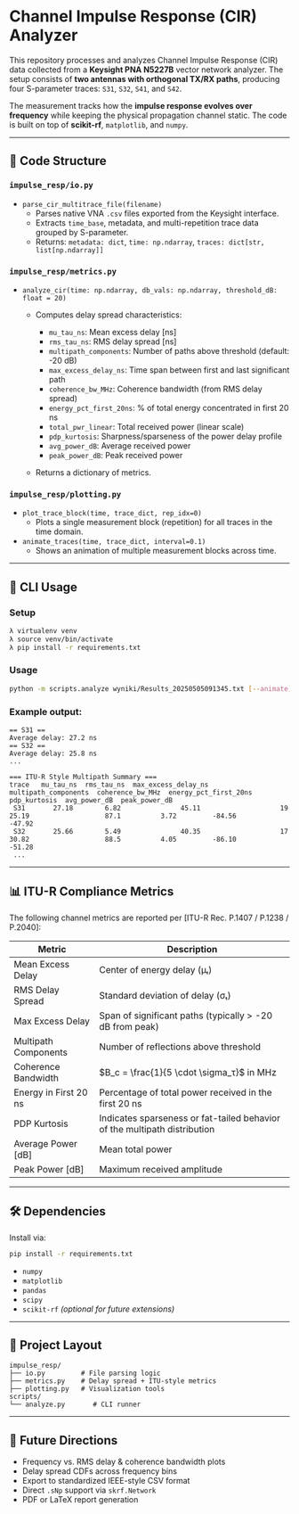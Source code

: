 # Channel Impulse Response (CIR) Analyzer

This repository processes and analyzes Channel Impulse Response (CIR) data collected from a **Keysight PNA N5227B** vector network analyzer. The setup consists of **two antennas with orthogonal TX/RX paths**, producing four S-parameter traces: `S31`, `S32`, `S41`, and `S42`.

The measurement tracks how the **impulse response evolves over frequency** while keeping the physical propagation channel static. The code is built on top of **scikit-rf**, `matplotlib`, and `numpy`.

---

## 🧩 Code Structure

### `impulse_resp/io.py`
- `parse_cir_multitrace_file(filename)`
  - Parses native VNA `.csv` files exported from the Keysight interface.
  - Extracts `time_base`, metadata, and multi-repetition trace data grouped by S-parameter.
  - Returns: `metadata: dict`, `time: np.ndarray`, `traces: dict[str, list[np.ndarray]]`

### `impulse_resp/metrics.py`
- `analyze_cir(time: np.ndarray, db_vals: np.ndarray, threshold_dB: float = 20)`
  - Computes delay spread characteristics:
    - `mu_tau_ns`: Mean excess delay [ns]
    - `rms_tau_ns`: RMS delay spread [ns]
    - `multipath_components`: Number of paths above threshold (default: -20 dB)
    - `max_excess_delay_ns`: Time span between first and last significant path
    - `coherence_bw_MHz`: Coherence bandwidth (from RMS delay spread)
    - `energy_pct_first_20ns`: % of total energy concentrated in first 20 ns
    - `total_pwr_linear`: Total received power (linear scale)
    - `pdp_kurtosis`: Sharpness/sparseness of the power delay profile
    - `avg_power_dB`: Average received power
    - `peak_power_dB`: Peak received power

  - Returns a dictionary of metrics.

### `impulse_resp/plotting.py`
- `plot_trace_block(time, trace_dict, rep_idx=0)`
  - Plots a single measurement block (repetition) for all traces in the time domain.
- `animate_traces(time, trace_dict, interval=0.1)`
  - Shows an animation of multiple measurement blocks across time.

---

## 🚀 CLI Usage

### Setup

```bash
λ virtualenv venv
λ source venv/bin/activate
λ pip install -r requirements.txt  
```

### Usage

```bash
python -m scripts.analyze wyniki/Results_20250505091345.txt [--animate]
````

### Example output:

```
== S31 ==
Average delay: 27.2 ns
== S32 ==
Average delay: 25.8 ns
...

=== ITU-R Style Multipath Summary ===
trace   mu_tau_ns  rms_tau_ns  max_excess_delay_ns  multipath_components  coherence_bw_MHz  energy_pct_first_20ns  pdp_kurtosis  avg_power_dB  peak_power_dB
 S31       27.18        6.82               45.11                    19              25.19                   87.1          3.72         -84.56          -47.92
 S32       25.66        5.49               40.35                    17              30.82                   88.5          4.05         -86.10          -51.28
 ...
```

---

## 📊 ITU-R Compliance Metrics

The following channel metrics are reported per \[ITU-R Rec. P.1407 / P.1238 / P.2040]:

| Metric                | Description                                                               |
| --------------------- | ------------------------------------------------------------------------- |
| Mean Excess Delay     | Center of energy delay (μₜ)                                               |
| RMS Delay Spread      | Standard deviation of delay (σₜ)                                          |
| Max Excess Delay      | Span of significant paths (typically > -20 dB from peak)                  |
| Multipath Components  | Number of reflections above threshold                                     |
| Coherence Bandwidth   | $B_c = \frac{1}{5 \cdot \sigma_τ}$ in MHz                                 |
| Energy in First 20 ns | Percentage of total power received in the first 20 ns                     |
| PDP Kurtosis          | Indicates sparseness or fat-tailed behavior of the multipath distribution |
| Average Power \[dB]   | Mean total power                                                          |
| Peak Power \[dB]      | Maximum received amplitude                                                |

---

## 🛠 Dependencies

Install via:

```bash
pip install -r requirements.txt
```

* `numpy`
* `matplotlib`
* `pandas`
* `scipy`
* `scikit-rf` *(optional for future extensions)*

---

## 📁 Project Layout

```
impulse_resp/
├── io.py         # File parsing logic
├── metrics.py    # Delay spread + ITU-style metrics
├── plotting.py   # Visualization tools
scripts/
└── analyze.py       # CLI runner
```

---

## 📌 Future Directions

* Frequency vs. RMS delay & coherence bandwidth plots
* Delay spread CDFs across frequency bins
* Export to standardized IEEE-style CSV format
* Direct `.sNp` support via `skrf.Network`
* PDF or LaTeX report generation
